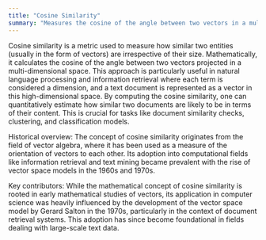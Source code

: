 ```yaml
---
title: "Cosine Similarity"
summary: "Measures the cosine of the angle between two vectors in a multidimensional space, often used to determine how similar two items are."
---
```

Cosine similarity is a metric used to measure how similar two entities (usually in the form of vectors) are irrespective of their size. Mathematically, it calculates the cosine of the angle between two vectors projected in a multi-dimensional space. This approach is particularly useful in natural language processing and information retrieval where each term is considered a dimension, and a text document is represented as a vector in this high-dimensional space. By computing the cosine similarity, one can quantitatively estimate how similar two documents are likely to be in terms of their content. This is crucial for tasks like document similarity checks, clustering, and classification models.

Historical overview: The concept of cosine similarity originates from the field of vector algebra, where it has been used as a measure of the orientation of vectors to each other. Its adoption into computational fields like information retrieval and text mining became prevalent with the rise of vector space models in the 1960s and 1970s.

Key contributors: While the mathematical concept of cosine similarity is rooted in early mathematical studies of vectors, its application in computer science was heavily influenced by the development of the vector space model by Gerard Salton in the 1970s, particularly in the context of document retrieval systems. This adoption has since become foundational in fields dealing with large-scale text data.
